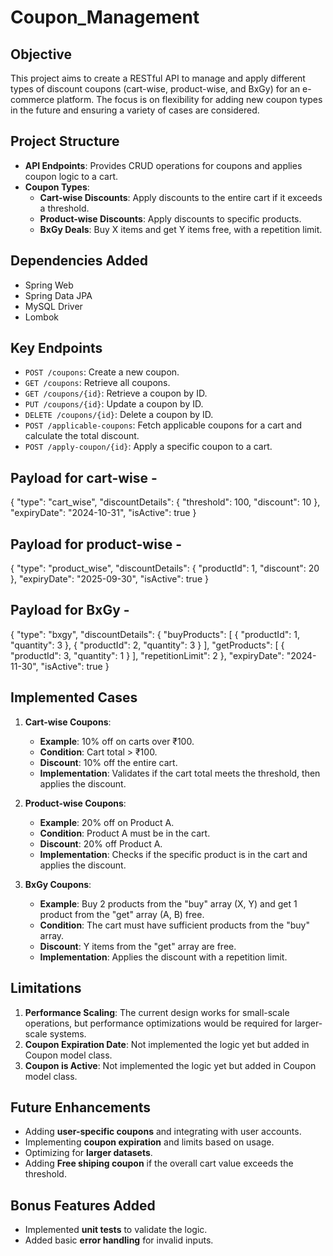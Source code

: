 # Coupon_Management

## Objective

This project aims to create a RESTful API to manage and apply different types of discount coupons (cart-wise, product-wise, and BxGy) for an e-commerce platform. The focus is on flexibility for adding new coupon types in the future and ensuring a variety of cases are considered.

## Project Structure

- **API Endpoints**: Provides CRUD operations for coupons and applies coupon logic to a cart.
- **Coupon Types**:
  - **Cart-wise Discounts**: Apply discounts to the entire cart if it exceeds a threshold.
  - **Product-wise Discounts**: Apply discounts to specific products.
  - **BxGy Deals**: Buy X items and get Y items free, with a repetition limit.

## Dependencies Added

- Spring Web
- Spring Data JPA
- MySQL Driver
- Lombok

## Key Endpoints

- `POST /coupons`: Create a new coupon.
- `GET /coupons`: Retrieve all coupons.
- `GET /coupons/{id}`: Retrieve a coupon by ID.
- `PUT /coupons/{id}`: Update a coupon by ID.
- `DELETE /coupons/{id}`: Delete a coupon by ID.
- `POST /applicable-coupons`: Fetch applicable coupons for a cart and calculate the total discount.
- `POST /apply-coupon/{id}`: Apply a specific coupon to a cart.

## Payload for cart-wise -
{
    "type": "cart_wise",
    "discountDetails": {
        "threshold": 100,
        "discount": 10
    },
    "expiryDate": "2024-10-31",
    "isActive": true
}

## Payload for product-wise -
{
    "type": "product_wise",
    "discountDetails": {
        "productId": 1,
        "discount": 20
    },
    "expiryDate": "2025-09-30",
    "isActive": true
}

## Payload for BxGy -
{
    "type": "bxgy",
    "discountDetails": {
        "buyProducts": [
            {
                "productId": 1,
                "quantity": 3
            },
            {
                "productId": 2,
                "quantity": 3
            }
        ],
        "getProducts": [
            {
                "productId": 3,
                "quantity": 1
            }
        ],
        "repetitionLimit": 2
    },
    "expiryDate": "2024-11-30",
    "isActive": true
}

## Implemented Cases

1. **Cart-wise Coupons**:

   - **Example**: 10% off on carts over ₹100.
   - **Condition**: Cart total > ₹100.
   - **Discount**: 10% off the entire cart.
   - **Implementation**: Validates if the cart total meets the threshold, then applies the discount.

2. **Product-wise Coupons**:
   - **Example**: 20% off on Product A.
   - **Condition**: Product A must be in the cart.
   - **Discount**: 20% off Product A.
   - **Implementation**: Checks if the specific product is in the cart and applies the discount.
3. **BxGy Coupons**:
   - **Example**: Buy 2 products from the "buy" array (X, Y) and get 1 product from the "get" array (A, B) free.
   - **Condition**: The cart must have sufficient products from the "buy" array.
   - **Discount**: Y items from the "get" array are free.
   - **Implementation**: Applies the discount with a repetition limit.

## Limitations

1. **Performance Scaling**: The current design works for small-scale operations, but performance optimizations would be required for larger-scale systems.
2. **Coupon Expiration Date**: Not implemented the logic yet but added in Coupon model class.
3. **Coupon is Active**: Not implemented the logic yet but added in Coupon model class.

## Future Enhancements

- Adding **user-specific coupons** and integrating with user accounts.
- Implementing **coupon expiration** and limits based on usage.
- Optimizing for **larger datasets**.
- Adding **Free shiping coupon** if the overall cart value exceeds the threshold.

## Bonus Features Added

- Implemented **unit tests** to validate the logic.
- Added basic **error handling** for invalid inputs.
